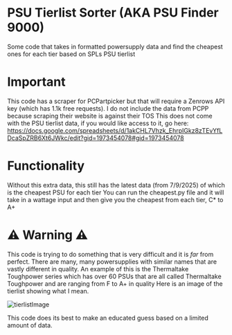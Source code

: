 # PSU Tierlist Sorter (AKA PSU Finder 9000)
Some code that takes in formatted powersupply data and find the cheapest ones for each tier based on SPLs PSU tierlist


# Important
This code has a scraper for PCPartpicker but that will require a Zenrows API key (which has 1.1k free requests). I do not include the data from PCPP because scraping their website is against their TOS
This does not come with the PSU tierlist data, if you would like access to it, go here: https://docs.google.com/spreadsheets/d/1akCHL7Vhzk_EhrpIGkz8zTEvYfLDcaSpZRB6Xt6JWkc/edit?gid=1973454078#gid=1973454078


# Functionality
Without this extra data, this still has the latest data (from 7/9/2025) of which is the cheapest PSU for each tier
You can run the cheapest.py file and it will take in a wattage input and then give you the cheapest from each tier, C* to A+

# ⚠️ Warning ⚠️
This code is trying to do something that is very difficult and it is _far_ from perfect. There are many, many powersupplies with similar names that are vastly different in quality.
An example of this is the Thermaltake Toughpower series which has over 60 PSUs that are all called Thermaltake Toughpower and are ranging from F to A+ in quality
Here is an image of the tierlist showing what I mean.


![tierlistImage](https://github.com/user-attachments/assets/001303fc-d744-4aa9-b173-2a8d9ced42d5)


This code does its best to make an educated guess based on a limited amount of data.
